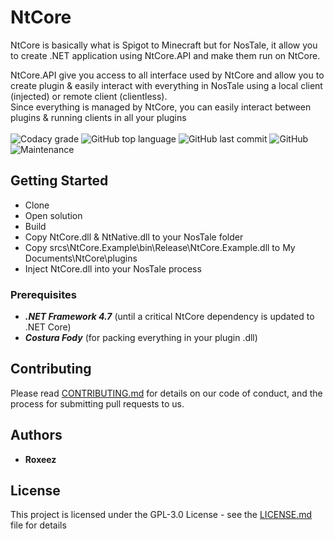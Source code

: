 # NtCore

NtCore is basically what is Spigot to Minecraft but for NosTale, it allow you to create .NET application using NtCore.API and make them run on NtCore.

NtCore.API give you access to all interface used by NtCore and allow you to create plugin & easily interact with everything in NosTale using a local client (injected) or remote client (clientless).  
Since everything is managed by NtCore, you can easily interact between plugins & running clients in all your plugins
<br><br>
![Codacy grade](https://img.shields.io/codacy/grade/d7ecbcba4d48445f8a7e12f1bb4fb8e7?style=flat-square)
![GitHub top language](https://img.shields.io/github/languages/top/Roxeez/NtCore?style=flat-square)
![GitHub last commit](https://img.shields.io/github/last-commit/Roxeez/NtCore?style=flat-square)
![GitHub](https://img.shields.io/github/license/Roxeez/NtCore?style=flat-square)
![Maintenance](https://img.shields.io/maintenance/yes/2019?style=flat-square)
## Getting Started

- Clone
- Open solution
- Build
- Copy NtCore.dll & NtNative.dll to your NosTale folder
- Copy srcs\NtCore.Example\bin\Release\NtCore.Example.dll to My Documents\NtCore\plugins
- Inject NtCore.dll into your NosTale process

### Prerequisites

- ***.NET Framework 4.7*** (until a critical NtCore dependency is updated to .NET Core)
- ***Costura Fody*** (for packing everything in your plugin .dll)

## Contributing

Please read [CONTRIBUTING.md](CONTRIBUTING.md) for details on our code of conduct, and the process for submitting pull requests to us.

## Authors

* **Roxeez**

## License

This project is licensed under the GPL-3.0 License - see the [LICENSE.md](LICENSE.md) file for details

